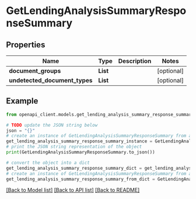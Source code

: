 # GetLendingAnalysisSummaryResponseSummary


## Properties

Name | Type | Description | Notes
------------ | ------------- | ------------- | -------------
**document_groups** | **List** |  | [optional] 
**undetected_document_types** | **List** |  | [optional] 

## Example

```python
from openapi_client.models.get_lending_analysis_summary_response_summary import GetLendingAnalysisSummaryResponseSummary

# TODO update the JSON string below
json = "{}"
# create an instance of GetLendingAnalysisSummaryResponseSummary from a JSON string
get_lending_analysis_summary_response_summary_instance = GetLendingAnalysisSummaryResponseSummary.from_json(json)
# print the JSON string representation of the object
print(GetLendingAnalysisSummaryResponseSummary.to_json())

# convert the object into a dict
get_lending_analysis_summary_response_summary_dict = get_lending_analysis_summary_response_summary_instance.to_dict()
# create an instance of GetLendingAnalysisSummaryResponseSummary from a dict
get_lending_analysis_summary_response_summary_from_dict = GetLendingAnalysisSummaryResponseSummary.from_dict(get_lending_analysis_summary_response_summary_dict)
```
[[Back to Model list]](../README.md#documentation-for-models) [[Back to API list]](../README.md#documentation-for-api-endpoints) [[Back to README]](../README.md)


